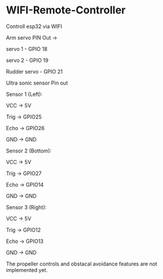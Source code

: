 # WIFI-Remote-Controller

Controll esp32 via WIFI

Arm servo PIN Out ->

servo 1 - GPIO 18

servo 2 - GPIO 19

Rudder servo - GPIO 21

Ultra sonic sensor Pin out

Sensor 1 (Left):

VCC → 5V

Trig → GPIO25

Echo → GPIO26

GND → GND

Sensor 2 (Bottom):

VCC → 5V

Trig → GPIO27

Echo → GPIO14

GND → GND

Sensor 3 (Right):

VCC → 5V

Trig → GPIO12

Echo → GPIO13

GND → GND

The propeller controls and obstacal avoidance features are not implemented yet.
